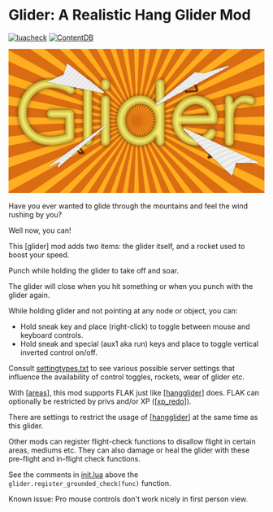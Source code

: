 # Glider: A Realistic Hang Glider Mod

[![luacheck](https://github.com/CBugDCoder/glider/workflows/luacheck/badge.svg)](https://github.com/CBugDCoder/glider/actions)
[![ContentDB](https://content.minetest.net/packages/CBugDCoder/glider/shields/downloads/)](https://content.minetest.net/packages/CBugDCoder/glider/)

![Screenshot](screenshot.png)

Have you ever wanted to glide through the mountains and feel the wind rushing by you?

Well now, you can!

This [glider] mod adds two items: the glider itself, and a rocket used to boost your speed.

Punch while holding the glider to take off and soar.

The glider will close when you hit something or when you punch with the glider
again.

While holding glider and not pointing at any node or object, you can:
- Hold sneak key and place (right-click) to toggle between mouse and keyboard
controls.
- Hold sneak and special (aux1 aka run) keys and place to toggle vertical inverted
control on/off.

Consult [settingtypes.txt](settingtypes.txt) to see various possible server
settings that influence the availability of control toggles, rockets, wear of
glider etc.

With [[areas](https://github.com/minetest-mods/areas)], this mod supports FLAK
just like [[hangglider](https://github.com/mt-mods/hangglider)] does. FLAK can
optionally be restricted by privs and/or XP
([[xp_redo](https://github.com/mt-mods/xp_redo)]).

There are settings to restrict the usage of
[[hangglider](https://github.com/mt-mods/hangglider)] at the same time as
this glider.

Other mods can register flight-check functions to disallow flight in
certain areas, mediums etc. They can also damage or heal the glider with
these pre-flight and in-flight check functions.

See the comments in [init.lua](init.lua) above the
``glider.register_grounded_check(func)`` function.

Known issue: Pro mouse controls don't work nicely in first person view.

